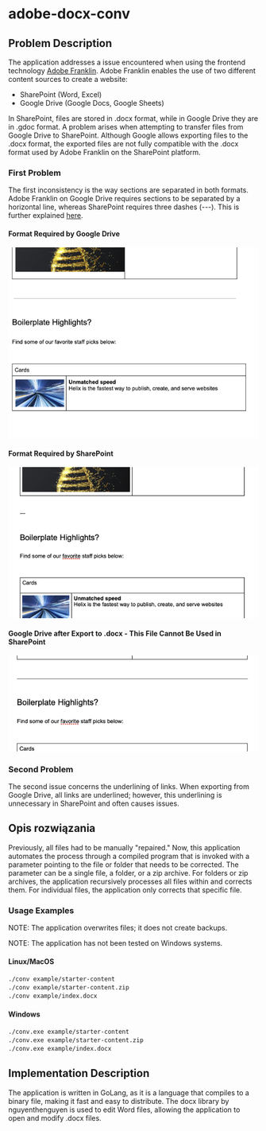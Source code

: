 # adobe-docx-conv

## Problem Description

The application addresses a issue encountered when using the frontend technology [Adobe Franklin](https://aem.live/). Adobe Franklin enables the use of two different content sources to create a website:

- SharePoint (Word, Excel)
- Google Drive (Google Docs, Google Sheets)

In SharePoint, files are stored in .docx format, while in Google Drive they are in .gdoc format. A problem arises when attempting to transfer files from Google Drive to SharePoint.
Although Google allows exporting files to the .docx format, the exported files are not fully compatible with the .docx format used by Adobe Franklin on the SharePoint platform.

### First Problem

The first inconsistency is the way sections are separated in both formats. Adobe Franklin on Google Drive requires sections to be separated by a horizontal line, whereas SharePoint requires three dashes (---). This is further explained [here](https://www.aem.live/docs/authoring#sections).

#### Format Required by Google Drive

![Google Drive Example](./docs/googledrive.png)

#### Format Required by SharePoint

![Share Point Example](./docs/sharepoint.png)

#### Google Drive after Export to .docx - This File Cannot Be Used in SharePoint

![Google Drive Example](./docs/googledriveexport.png)

### Second Problem

The second issue concerns the underlining of links. When exporting from Google Drive, all links are underlined; however, this underlining is unnecessary in SharePoint and often causes issues.

## Opis rozwiązania

Previously, all files had to be manually "repaired." Now, this application automates the process through a compiled program that is invoked with a parameter pointing to the file or folder that needs to be corrected. The parameter can be a single file, a folder, or a zip archive.
For folders or zip archives, the application recursively processes all files within and corrects them.
For individual files, the application only corrects that specific file.

### Usage Examples

NOTE: The application overwrites files; it does not create backups.

NOTE: The application has not been tested on Windows systems.

#### Linux/MacOS

```bash
./conv example/starter-content
./conv example/starter-content.zip
./conv example/index.docx
```

#### Windows

```bash
./conv.exe example/starter-content
./conv.exe example/starter-content.zip
./conv.exe example/index.docx
```

## Implementation Description

The application is written in GoLang, as it is a language that compiles to a binary file, making it fast and easy to distribute.
The docx library by nguyenthenguyen is used to edit Word files, allowing the application to open and modify .docx files.
